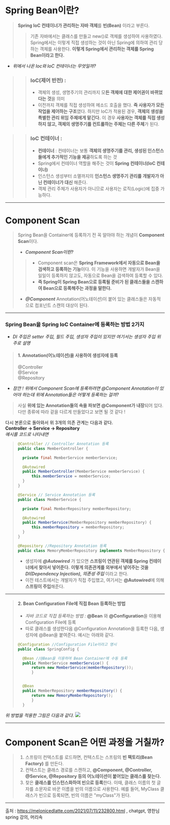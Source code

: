 # Spring Bean이란?

> **Spring IoC 컨테이너가 관리하는 자바 객체**를 **빈(Bean)** 이라고 부른다.
>>기존 자바에서는 클래스를 만들고 new()로 객체를 생성하여 사용하였다. Spring에서는 이렇게 직접 생성하는 것이 아닌 Spring에 의하여 관리 당하는 객체를 사용한다. **이렇게 Spring에서 관리하는 객체를 Spring Bean이라고 한다.**

- _위에서 나온 Ioc와 IoC 컨테이너는 무엇일까?_

>>### IoC(제어 반전) :
>>- 객체의 생성, 생명주기의 관리까지 모**든 객체에 대한 제어권이 바뀌었다는 것**을 의미
>> - 이전까지 객체를 직접 생성하여 메소드 호출을 했다. **즉 사용자가 모든 작업을 제어하는 구조**였다.
     하지만 IoC가 적용된 경우, **객체의 생성을 특별한 관리 위임 주체에게 맡긴다.** 이 경우 **사용자는 객체를 직접 생성하지 않고, 객체의 생명주기를 컨트롤하는 주체는 다른 주체**가 된다.

>>### IoC 컨테이너 :
>>- **컨테이너** : 컨테이너는 보통 **객체의 생명주기를 관리, 생성된 인스턴스들에게 추가적인 기능을 제공**하도록 하는 것
>>- Spring에서 컨테이너 역할을 해주는 것이 **Spring 컨테이너(IoC 컨테이너)**
>>- 인스턴스 생성부터 소멸까지의 **인스턴스 생명주기 관리를 개발자가 아닌 컨테이너가 대신** 해준다.
>>- 객체 관리 주체가 사용자가 아니므로 사용자는 로직(Logic)에 집중 가능하다.

- - - 
# Component Scan

> Spring Bean을 Container에 등록하기 전 꼭 알아야 하는 개념이 **Component Scan**이다.
> - _**Component Scan이란?**_
>> - Component scan은 **Spring Framework에서 자동으로 Bean을 검색하고 등록하는 기능**이다. 이 기능을 사용하면 개발자가 Bean을 일일이 등록하지 않고도, 자동으로 Bean을 검색하여 등록할 수 있다.
>> - **즉 Spring이 Spring Bean으로 등록될 준비가 된 클래스들을 스캔하여 Bean으로 등록해주는 과정을 말한다.**
> - _**@Component**_ Annotation(어노테이션)이 붙어 있는 클래스들은 자동적으로 컴포넌트 스캔의 대상이 된다.

- - -



### Spring Bean을 Spring IoC Container에 등록하는 방법 2가지
* _DI 주입은 setter 주입, 필드 주입, 생성자 주입이 있지만 여기서는 생성자 주입 위주로 설명_

> #### 1.  Annotation(어노테이션)을 사용하여 생성자에 등록
> @Controller   
> @Service   
> @Repository


- _잠깐 ! 위에서 Component Scan에 등록하려면 @Component Annotation이 있어야 하는데 위에 Annotation들은 어떻게 등록하는 걸까?_
> 사실 **위에 있는 Annotation들의 속을 파보면 @Component가 내장**되어 있다. 다만 종류에 따라 겉을 다르게 만들었다고 보면 될 것 같다 !

다시 본론으로 돌아와서 위 3개의 의존 관계는 다음과 같다.   
   **Controller -> Service -> Repository**   
   _예시를 코드로 나타내면_
>
>```java
>@Controller // Controller Annotation 등록
>public class MemberController {    
>
>	private final MemberService memberService;
>
>	@Autowired
>	public MemberController(MemberService memberService) {
>		this.memberService = memberService;
>	}
>}
>```
>
>
>```java
>@Service // Service Annotation 등록
>public class MemberService {
>
>	private final MemberRepository memberRepository;
>
>	@Autowired
>	public MemberService(MemberRepository memberRepository) {
>		this.memberRepository = memberRepository;
>	}
>}
>```
> 
>
>```java
>@Repository //Repository Annotation 등록
>public class MemoryMemberRepository implements MemberRepository {}
>```
>- 생성자에 **_@Autowired_** 가 있으면 **스프링이 연관된 객체를 Spring 컨테이너에서 찾아서 넣어준다.** **이렇게 의존관계를 외부에서 넣어주는 것을 _DI(Dependency Injection), 의존성 주입_** 이라고 한다.
>- 이전 테스트에서는 개발자가 직접 주입했고, 여기서는 **@Autowired**에 의해 **스프링이 주입**해준다.

- - - 


>####  2. Bean Configuration File에 직접 Bean 등록하는 방법
>- _자바 코드로 직접 등록하는 방법 :_
   > **@Bean** 와 **@Configuration**을 이용해 Configuration File에 등록
> - 따로 클래스를 생성한다음 @Configuration Annotation을 등록한 다음, 생성자에 @Bean을 붙여준다. 예시는 아래와 같다.
>```java
>@Configuration //Configuration File이라고 명시
>public class SpringConfig {
>
>	@Bean //@Bean을 이용하여 Bean Container에 수동 등록
>	public MemberService memberService() {
>		return new MemberService(memberRepository());
>		}
>
>
>	@Bean
>	public MemberRepository memberRepository() {
>		return new MemoryMemberRepository();
>		}
>	}
>```

_위 방법을 적용한 그림은 다음과 같다._
![](https://velog.velcdn.com/images/ghlee00125/post/067e2479-994b-41d1-8658-15dbeda52a15/image.png)


- - - 

# Component Scan은 어떤 과정을 거칠까?

>1. 스프링이 컨텍스트를 로드하면, 컨텍스트는 스프링의 **빈 팩토리(Bean Factory)** 를 만든다.
>2. 컨텍스트는 클래스 경로를 스캔하고, **@Component, @Controller, @Service, @Repository 등의 어노테이션이 붙어있는 클래스를 찾는다.**
>3. 찾은 **클래스를 인스턴스화하여 빈으로 등록**한다. 이때, 클래스 이름의 첫 글자를 소문자로 바꾼 이름을 빈의 이름으로 사용한다. 예를 들어, MyClass 클래스가 빈으로 등록되면, 빈의 이름은 "myClass"가 된다.

- - - 

출처 : https://melonicedlatte.com/2021/07/11/232800.html , chatgpt, 영한님 spring 강의, 머리속



